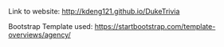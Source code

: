 Link to website: http://kdeng121.github.io/DukeTrivia

Bootstrap Template used: https://startbootstrap.com/template-overviews/agency/
